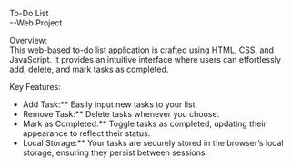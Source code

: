 To-Do List  
--Web Project

Overview:  
This web-based to-do list application is crafted using HTML, CSS, and JavaScript. It provides an intuitive interface where users can effortlessly add, delete, and mark tasks as completed.

Key Features:

- Add Task:** Easily input new tasks to your list.
- Remove Task:** Delete tasks whenever you choose.
- Mark as Completed:** Toggle tasks as completed, updating their appearance to reflect their status.
- Local Storage:** Your tasks are securely stored in the browser’s local storage, ensuring they persist between sessions.
